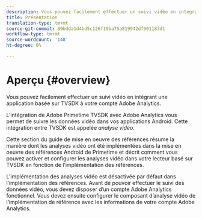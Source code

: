 ```yaml
---
description: Vous pouvez facilement effectuer un suivi vidéo en intégrant une application basée sur TVSDK à votre compte Adobe Analytics.
title: Présentation
translation-type: tm+mt
source-git-commit: 89bdda1d4bd5c126f19ba75a819942df901183d1
workflow-type: tm+mt
source-wordcount: '148'
ht-degree: 0%

---
```



# Aperçu {#overview}

Vous pouvez facilement effectuer un suivi vidéo en intégrant une application basée sur TVSDK à votre compte Adobe Analytics.

L’intégration de Adobe Primetime TVSDK avec Adobe Analytics vous permet de suivre les données vidéo dans vos applications Android. Cette intégration entre TVSDK est appelée *analyse vidéo*.

Cette section du guide de mise en oeuvre des références résume la manière dont les analyses vidéo ont été implémentées dans la mise en oeuvre des références Android de Primetime et décrit comment vous pouvez activer et configurer les analyses vidéo dans votre lecteur basé sur TVSDK en fonction de l’implémentation des références.

L’implémentation des analyses vidéo est désactivée par défaut dans l’implémentation des références. Avant de pouvoir effectuer le suivi des données vidéo, vous devez disposer d’un compte Adobe Analytics fonctionnel. Vous devez ensuite configurer le composant d’analyse vidéo de l’implémentation de référence avec les informations de votre compte Adobe Analytics.
